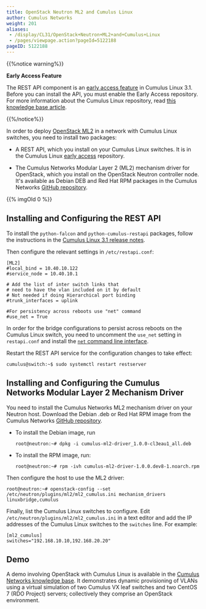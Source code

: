 ```yaml
---
title: OpenStack Neutron ML2 and Cumulus Linux
author: Cumulus Networks
weight: 201
aliases:
 - /display/CL31/OpenStack+Neutron+ML2+and+Cumulus+Linux
 - /pages/viewpage.action?pageId=5122188
pageID: 5122188
---
```

{{%notice warning%}}

**Early Access Feature**

The REST API component is an [early access
feature](https://support.cumulusnetworks.com/hc/en-us/articles/202933878)
in Cumulus Linux 3.1. Before you can install the API, you must enable
the Early Access repository. For more information about the Cumulus
Linux repository, read [this knowledge base
article](https://support.cumulusnetworks.com/hc/en-us/articles/217422127).

{{%/notice%}}

In order to deploy [OpenStack
ML2](https://wiki.openstack.org/wiki/Neutron/ML2) in a network with
Cumulus Linux switches, you need to install two packages:

  - A REST API, which you install on your Cumulus Linux switches. It is
    in the Cumulus Linux [early
    access](https://support.cumulusnetworks.com/hc/en-us/articles/202933878)
    repository.

  - The Cumulus Networks Modular Layer 2 (ML2) mechanism driver for
    OpenStack, which you install on the OpenStack Neutron controller
    node. It's available as Debian DEB and Red Hat RPM packages in the
    Cumulus Networks [GitHub
    repository](https://github.com/CumulusNetworks/cumulus-ml2/tree/master/images).

{{% imgOld 0 %}}

## Installing and Configuring the REST API</span>

To install the `python-falcon` and `python-cumulus-restapi` packages,
follow the instructions in the [Cumulus Linux 3.1 release
notes](https://support.cumulusnetworks.com/hc/en-us/articles/224473608#ea).

Then configure the relevant settings in `/etc/restapi.conf`:

    [ML2]
    #local_bind = 10.40.10.122
    #service_node = 10.40.10.1
     
    # Add the list of inter switch links that
    # need to have the vlan included on it by default
    # Not needed if doing Hierarchical port binding
    #trunk_interfaces = uplink 
     
    #For persistency across reboots use "net" command
    #use_net = True

In order for the bridge configurations to persist across reboots on the
Cumulus Linux switch, you need to uncomment the `use_net` setting in
`restapi.conf` and install the [`net` command line
interface](/cumulus-linux-31/Configuring-and-Managing-Network-Interfaces/Network-Command-Line-Utility).

Restart the REST API service for the configuration changes to take
effect:

    cumulus@switch:~$ sudo systemctl restart restserver

## Installing and Configuring the Cumulus Networks Modular Layer 2 Mechanism Driver</span>

You need to install the Cumulus Networks ML2 mechanism driver on your
Neutron host. Download the Debian .deb or Red Hat RPM image from the
Cumulus Networks [GitHub
repository](https://github.com/CumulusNetworks/cumulus-ml2/tree/master/images).

  - To install the Debian image, run
    
        root@neutron:~# dpkg -i cumulus-ml2-driver_1.0.0-cl3eau1_all.deb

  - To install the RPM image, run:
    
        root@neutron:~# rpm -ivh cumulus-ml2-driver-1.0.0.dev8-1.noarch.rpm

Then configure the host to use the ML2 driver:

    root@neutron:~# openstack-config --set /etc/neutron/plugins/ml2/ml2_cumulus.ini mechanism_drivers linuxbridge,cumulus

Finally, list the Cumulus Linux switches to configure. Edit
`/etc/neutron/plugins/ml2/ml2_cumulus.ini` in a text editor and add the
IP addresses of the Cumulus Linux switches to the `switches` line. For
example:

    [ml2_cumulus]
    switches="192.168.10.10,192.168.20.20"

## Demo</span>

A demo involving OpenStack with Cumulus Linux is available in the
[Cumulus Networks knowledge
base](https://support.cumulusnetworks.com/hc/en-us/articles/226174767).
It demonstrates dynamic provisioning of VLANs using a virtual simulation
of two Cumulus VX leaf switches and two CentOS 7 (RDO Project) servers;
collectively they comprise an OpenStack environment.

